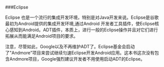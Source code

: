 ###Eclipse

Eclipse 也是一个流行的集成开发环境，特别是对Java开发来说。Eclipse是谷歌最初为Android提供的集成开发环境,通过Android 开发者工具插件，使Eclipse核心感知到Android。ADT插件，本质上，进行一般的Eclipse操作并且对它们进行拓展从而能满足Android项目的要求。

注意，尽管如此，Google以及不再维护ADT了。Eclipse基金会启动了"Andmore"项目来尝试继续匀速Eclipse开发Android应用。这本书这次没有包含Andmore项目，Google强烈建议开发者不用使用启动ADT的Eclipse。

